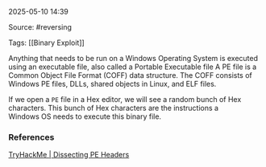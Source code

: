 
2025-05-10 14:39

Source: #reversing 

Tags: [[Binary Exploit]]

Anything that needs to be run on a Windows Operating System is executed using an executable file, also called a Portable Executable file
A PE file is a Common Object File Format (COFF) data structure. The COFF consists of Windows PE files, DLLs, shared objects in Linux, and ELF files.

If we open a `PE` file in a Hex editor, we will see a random bunch of Hex characters. This bunch of Hex characters are the instructions a Windows OS needs to execute this binary file.






### References
[TryHackMe | Dissecting PE Headers](https://tryhackme.com/room/dissectingpeheaders)